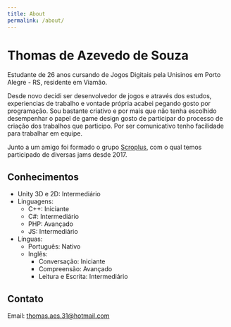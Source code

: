 ```yaml
---
title: About
permalink: /about/
---
```

# Thomas de Azevedo de Souza

Estudante de 26 anos cursando de Jogos Digitais pela Unisinos em Porto Alegre - RS, residente em Viamão.

Desde novo decidi ser desenvolvedor de jogos e através dos estudos, experiencias de trabalho e vontade própria acabei pegando gosto por programação. Sou bastante criativo e por mais que não tenha escolhido desempenhar o papel de game design gosto de participar do processo de criação dos trabalhos que participo. Por ser comunicativo tenho facilidade para trabalhar em equipe.

Junto a um amigo foi formado o grupo [Scroplus](http://scroplus.itch.io/), com o qual temos participado de diversas jams desde 2017.

## Conhecimentos

- Unity 3D e 2D: Intermediário
- Linguagens:
    - C++: Iniciante
    - C#: Intermediário
    - PHP: Avançado
    - JS: Intermediário
- Línguas:
    - Português: Nativo
    - Inglês:
        - Conversação: Iniciante
        - Compreensão: Avançado
        - Leitura e Escrita: Intermediário


## Contato

Email: thomas.aes.31@hotmail.com
